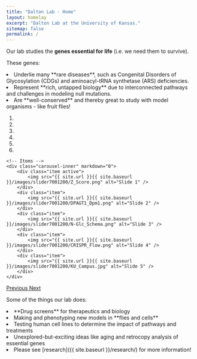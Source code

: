 ```yaml
---
title: "Dalton Lab - Home"
layout: homelay
excerpt: "Dalton Lab at the University of Kansas."
sitemap: false
permalink: /
---
```


Our lab studies the **genes essential for life** (i.e. we need them to survive).

These genes:

  <li> Underlie many **rare diseases**, such as Congenital Disorders of Glycosylation (CDGs) and aminoacyl-tRNA synthetase (ARS) deficiencies.

  <li> Represent **rich, untapped biology** due to interconnected pathways and challenges in modeling null mutations.

  <li> Are **well-conserved** and thereby great to study with model organisms - like fruit flies!

<p></p>



<div markdown="0" id="carousel" class="carousel slide" data-ride="carousel" data-interval="10000" data-pause="hover" >
    <!-- Menu -->
    <ol class="carousel-indicators">
        <li data-target="#carousel" data-slide-to="0" class="active"></li>
        <li data-target="#carousel" data-slide-to="1"></li>
        <li data-target="#carousel" data-slide-to="2"></li>
        <li data-target="#carousel" data-slide-to="3"></li>
        <li data-target="#carousel" data-slide-to="4"></li>
        <li data-target="#carousel" data-slide-to="5"></li>
    </ol>

    <!-- Items -->
    <div class="carousel-inner" markdown="0">
        <div class="item active">
            <img src="{{ site.url }}{{ site.baseurl }}/images/slider7001200/Z_Score.png" alt="Slide 1" />
        </div>
        <div class="item">
            <img src="{{ site.url }}{{ site.baseurl }}/images/slider7001200/DPAGT1_Dpm1.png" alt="Slide 2" />
        </div>
        <div class="item">
            <img src="{{ site.url }}{{ site.baseurl }}/images/slider7001200/N-Glc_Schema.png" alt="Slide 3" />
        </div>
        <div class="item">
            <img src="{{ site.url }}{{ site.baseurl }}/images/slider7001200/CRISPR_Flow.png" alt="Slide 4" />
        </div>
        <div class="item">
            <img src="{{ site.url }}{{ site.baseurl }}/images/slider7001200/KU_Campus.jpg" alt="Slide 5" />
        </div>
    </div>
  <a class="left carousel-control" href="#carousel" role="button" data-slide="prev">
    <span class="glyphicon glyphicon-chevron-left" aria-hidden="true"></span>
    <span class="sr-only">Previous</span>
  </a>
  <a class="right carousel-control" href="#carousel" role="button" data-slide="next">
    <span class="glyphicon glyphicon-chevron-right" aria-hidden="true"></span>
    <span class="sr-only">Next</span>
  </a>
</div>

<p></p>


Some of the things our lab does:

  <li> **Drug screens** for therapeutics and biology

  <li> Making and phenotyping new models in **flies and cells**

  <li> Testing human cell lines to determine the impact of pathways and treatments

  <li> Unexplored-but-exciting ideas like aging and retrocopy analysis of essential genes

  <li> Please see [research]({{ site.baseurl }}/research/) for more information!


<br><br>

<p></p>


